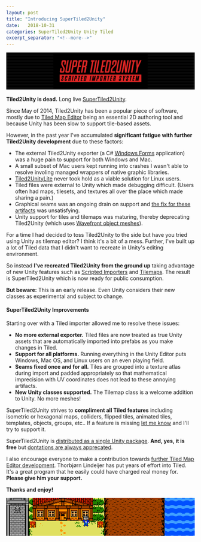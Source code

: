 ```yaml
---
layout: post
title: "Introducing SuperTiled2Unity"
date:   2018-10-31
categories: SuperTiled2Unity Unity Tiled
excerpt_separator: "<!--more-->"
---
```


<img class="u-full-width" alt="SuperTiled2Unity" src="assets/images/st2u-bar-wide.png"/>

**Tiled2Unity is dead.** Long live [SuperTiled2Unity](supertiled2unity.html). <!--more-->

Since May of 2014, Tiled2Unity has been a popular piece of software, mostly 
due to [Tiled Map Editor](https://www.mapeditor.org/) being an essential 2D authoring tool and because Unity has been slow to support tile-based assets.

However, in the past year I've accumulated **significant fatigue with further Tiled2Unity development** due to these factors:

* The external Tiled2Unity exporter (a C# [Windows Forms](https://en.wikipedia.org/wiki/Windows_Forms) application) was a huge pain to support for both Windows and Mac.
* A small subset of Mac users kept running into crashes I wasn't able to resolve involing managed wrappers of native graphic libraries.
* [Tiled2UnityLite](introducing-tiled2unitylite.html) never took hold as a viable solution for Linux users.
* Tiled files were external to Unity which made debugging difficult. (Users often had maps, tilesets, and textures all over the place which made sharing a pain.)
* Graphical seams was an ongoing drain on support and [the fix for these artifacts](https://tiled2unity.readthedocs.io/en/latest/fixing-seams/) was unsatisfying.
* Unity support for tiles and tilemaps was maturing, thereby deprecating Tiled2Unity (which uses [Wavefront object meshes](https://en.wikipedia.org/wiki/Wavefront_.obj_file)).

For a time I had decided to toss Tiled2Unity to the side but have you tried using Unity as tilemap editor? I think it's a bit of a mess.
Further, I've built up a lot of Tiled data that I didn't want to recreate in Unity's editing environment.

So instead **I've recreated Tiled2Unity from the ground up** taking advantage of new Unity features
such as [Scripted Importers](https://docs.unity3d.com/Manual/ScriptedImporters.html) and [Tilemaps](https://docs.unity3d.com/Manual/Tilemap.html).
The result is SuperTiled2Unity which is now ready for public consumption.

**But beware:** This is an early release. Even Unity considers their new classes as experimental and subject to change.

#### SuperTiled2Unity Improvements

Starting over with a Tiled importer allowed me to resolve these issues:

* **No more external exporter.** Tiled files are now treated as true Unity assets that are automatically imported into prefabs as you make changes in Tiled.
* **Support for all platforms.** Running everything in the Unity Editor puts Windows, Mac OS, and Linux users on an even playing field.
* **Seams fixed once and for all.** Tiles are grouped into a texture atlas during import and padded appropriately so that mathematical imprecision with UV coordinates does not lead to these annoying artifacts.
* **New Unity classes supported.** The Tilemap class is a welcome addition to Unity. No more meshes!

SuperTiled2Unity strives to **compliment all Tiled features** including isometric or hexagonal maps, colliders, flipped tiles, animated tiles, templates, objects, groups, etc..
If a feature is missing [let me know](https://github.com/Seanba/SuperTiled2Unity/issues) and I'll try to support it.

SuperTiled2Unity is [distributed as a single Unity package](SuperTiled2Unity). **And, yes, it is free** but [dontations are always apprecated](donate).

I also encourage everyone to make a contribution towards [further Tiled Map Editor development](https://www.patreon.com/bjorn/overview).
Thorbjørn Lindeijer has put years of effort into Tiled. It's a great program that he easily could have charged real money for. **Please give him your support.**

**Thanks and enjoy!**

<img class="u-full-width" alt="SuperTiled2Unity" src="assets/images/overhead-in-unity.png"/>